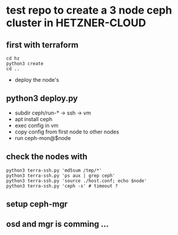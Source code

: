 
# test repo to create a 3 node ceph cluster in HETZNER-CLOUD

## first with terraform
```
cd hz
python3 create
cd ..
```

- deploy the node's 

## python3 deploy.py
- subdir ceph/run-* -> ssh -> vm
- apt install ceph 
- exec config in vm
- copy config from first node to other nodes
- run ceph-mon@$node

## check the nodes with
```
python3 terra-ssh.py 'md5sum /tmp/*'
python3 terra-ssh.py 'ps aux | grep ceph'
python3 terra-ssh.py 'source ./host.conf; echo $node'
python3 terra-ssh.py 'ceph -s' # timeout ?
```

## setup ceph-mgr
osd and mgr is comming ...
- 
